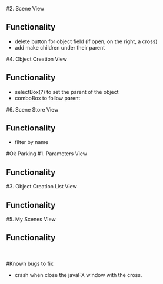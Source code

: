 #2. Scene View
## Functionality
- delete button for object field (if open, on the right, a cross)
- add make children under their parent

#4. Object Creation View
## Functionality
- selectBox(?) to set the parent of the object
- comboBox to follow parent

#6. Scene Store View
## Functionality
- filter by name

#Ok Parking
#1. Parameters View
## Functionality

#3. Object Creation List View
## Functionality

#5. My Scenes View
## Functionality

<br>

#Known bugs to fix
- crash when close the javaFX window with the cross.
